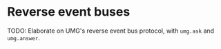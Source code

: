 
# Reverse event buses

TODO:
Elaborate on UMG's reverse event bus protocol, with `umg.ask` and `umg.answer`.

